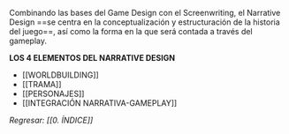 Combinando las bases del Game Design con el Screenwriting, el Narrative Design ==se centra en la conceptualización y estructuración de la historia del juego==, así como la forma en la que será contada a través del gameplay.

**LOS 4 ELEMENTOS DEL NARRATIVE DESIGN**
- [[WORLDBUILDING]]
- [[TRAMA]]
- [[PERSONAJES]]
- [[INTEGRACIÓN NARRATIVA-GAMEPLAY]]

*Regresar: [[0. ÍNDICE]]*